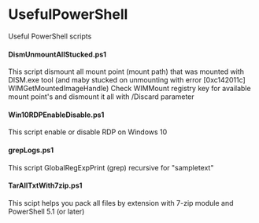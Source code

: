 # UsefulPowerShell
Useful PowerShell scripts

#### DismUnmountAllStucked.ps1

This script dismount all mount point (mount path) that was mounted with DISM.exe tool
(and maby stucked on unmounting with error [0xc142011c] WIMGetMountedImageHandle)
Check WIMMount registry key for available mount point's 
and dismount it all with /Discard parameter

#### Win10RDPEnableDisable.ps1

This script enable or disable RDP on Windows 10

#### grepLogs.ps1

This script GlobalRegExpPrint (grep) recursive for "sampletext"

#### TarAllTxtWith7zip.ps1

This scipt helps you pack all files by extension with 7-zip module and PowerShell 5.1 (or later)